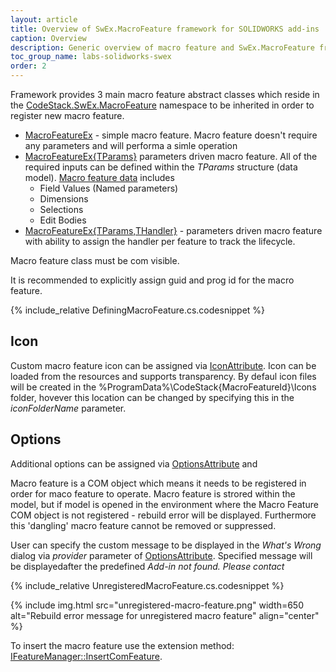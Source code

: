 ```yaml
---
layout: article
title: Overview of SwEx.MacroFeature framework for SOLIDWORKS add-ins
caption: Overview
description: Generic overview of macro feature and SwEx.MacroFeature framework
toc_group_name: labs-solidworks-swex
order: 2
---
```

Framework provides 3 main macro feature abstract classes which reside in the [CodeStack.SwEx.MacroFeature](https://docs.codestack.net/swex/macro-feature/html/N_CodeStack_SwEx_MacroFeature.htm) namespace to be inherited in order to register new macro feature.

* [MacroFeatureEx](https://docs.codestack.net/swex/macro-feature/html/T_CodeStack_SwEx_MacroFeature_MacroFeatureEx.htm) - simple macro feature. Macro feature doesn't require any parameters and will performa a simle operation
* [MacroFeatureEx{TParams}](https://docs.codestack.net/swex/macro-feature/html/T_CodeStack_SwEx_MacroFeature_MacroFeatureEx_1.htm) parameters driven macro feature. All of the required inputs can be defined within the *TParams* structure (data model). [Macro feature data](\labs\solidworks\swex\macro-feature\data) includes
    * Field Values (Named parameters)
    * Dimensions
    * Selections
    * Edit Bodies
* [MacroFeatureEx{TParams,THandler}](https://docs.codestack.net/swex/macro-feature/html/T_CodeStack_SwEx_MacroFeature_MacroFeatureEx_2.htm) - parameters driven macro feature with ability to assign the handler per feature to track the lifecycle.

Macro feature class must be com visible.

It is recommended to explicitly assign guid and prog id for the macro feature.

{% include_relative DefiningMacroFeature.cs.codesnippet %}

## Icon

Custom macro feature icon can be assigned via [IconAttribute](https://docs.codestack.net/swex/macro-feature/html/T_CodeStack_SwEx_MacroFeature_Attributes_IconAttribute.htm). Icon can be loaded from the resources and supports transparency. By defaul icon files will be created in the %ProgramData%\CodeStack\{MacroFeatureId}\Icons folder, hovever this location can be changed by specifying this in the *iconFolderName* parameter.

## Options

Additional options can be assigned via [OptionsAttribute](https://docs.codestack.net/swex/macro-feature/html/T_CodeStack_SwEx_MacroFeature_Attributes_OptionsAttribute.htm) and 

Macro feature is a COM object which means it needs to be registered in order for maco feature to operate. Macro feature is strored within the model, but if model is opened in the environment where the Macro Feature COM object is not registered - rebuild error will be displayed. Furthermore this 'dangling' macro feature cannot be removed or suppressed.

User can specify the custom message to be displayed in the *What's Wrong* dialog via *provider* parameter of [OptionsAttribute](https://docs.codestack.net/swex/macro-feature/html/T_CodeStack_SwEx_MacroFeature_Attributes_OptionsAttribute.htm). Specified message will be displayedafter the predefined *Add-in not found. Please contact*

{% include_relative UnregisteredMacroFeature.cs.codesnippet %}

{% include img.html src="unregistered-macro-feature.png" width=650 alt="Rebuild error message for unregistered macro feature" align="center" %}

To insert the macro feature use the extension method: [IFeatureManager::InsertComFeature](https://docs.codestack.net/swex/macro-feature/html/M_SolidWorks_Interop_sldworks_FeatureManagerEx_InsertComFeature__2.htm).